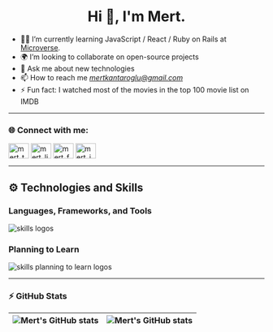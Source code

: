 <h1 align="center">Hi 👋, I'm Mert.</h1>

- :man_technologist: I’m currently learning JavaScript / React / Ruby on Rails at [Microverse](https://github.com/microverseinc).
- 🌍 I’m looking to collaborate on open-source projects
- 💬 Ask me about new technologies
- 📫 How to reach me *mertkantaroglu@gmail.com*
- ⚡ Fun fact: I watched most of the movies in the top 100 movie list on IMDB

---

### :globe_with_meridians:	 Connect with me:

<p align="left">
<a href="https://twitter.com/aranelluinwe" target="_blank"><img align="center" src="https://raw.githubusercontent.com/rahuldkjain/github-profile-readme-generator/master/src/images/icons/Social/twitter.svg" alt="mert_twitter" height="30" width="40" /></a>
<a href="https://linkedin.com/in/mert-kantaroglu" target="_blank"><img align="center" src="https://raw.githubusercontent.com/rahuldkjain/github-profile-readme-generator/master/src/images/icons/Social/linked-in-alt.svg" alt="mert_linkedin" height="30" width="40" /></a>
<a href="https://www.facebook.com/mertkantaroglu" target="_blank"><img align="center" src="https://raw.githubusercontent.com/rahuldkjain/github-profile-readme-generator/master/src/images/icons/Social/facebook.svg" alt="mert_fb" height="30" width="40" /></a>
<a href="https://instagram.com/mrt_kntrglu/" target="_blank"><img align="center" src="https://raw.githubusercontent.com/rahuldkjain/github-profile-readme-generator/master/src/images/icons/Social/instagram.svg" alt="mert_instagram" height="30" width="40" /></a>
</p>

---

 <h2> <strong> ⚙️ Technologies and Skills </strong>
    
  <h3> <strong> Languages, Frameworks, and Tools </strong></h3>
  <img align="center" src="https://skillicons.dev/icons?i=html,css,js,react,redux,nodejs,ruby,rails,postgresql,git,github,vscode,netlify,bootstrap,jest " alt="skills logos"/> 

  <h3> <strong> Planning to Learn </strong></h3>
  <img src="https://skillicons.dev/icons?i=ts,tailwind,nextjs,vue,svelte,aws,flutter" alt="skills planning to learn logos"> 

---
### :zap:  GitHub Stats 

| <img align="center" src="https://github-readme-stats.vercel.app/api?username=mertkantaroglu&show_icons=true&include_all_commits=true&hide_border=true" alt="Mert's GitHub stats" /> | <img align="center" src="https://github-readme-stats.vercel.app/api/top-langs/?username=mertkantaroglu&langs_count=8&layout=compact&hide_border=true" alt="Mert's GitHub stats" /> |
| ------------- | ------------- |

<p align="left"> <img src="https://komarev.com/ghpvc/?username=mertkantaroglu&label=Profile%20views&color=0e75b6&style=flat" alt="" /> </p>
